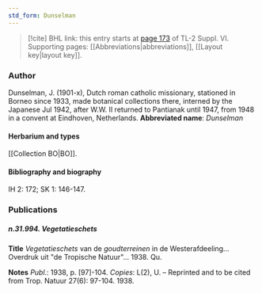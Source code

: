 ```yaml
---
std_form: Dunselman
---
```


> [!cite] BHL link: this entry starts at [page 173](https://www.biodiversitylibrary.org/page/33260161) of TL-2 Suppl. VI.
> Supporting pages: [[Abbreviations|abbreviations]], [[Layout key|layout key]].

### Author

Dunselman, J. (1901-x), Dutch roman catholic missionary, stationed in Borneo since 1933, made botanical collections there, interned by the Japanese Jul 1942, after W.W. II returned to Pantianak until 1947, from 1948 in a convent at Eindhoven, Netherlands. 
**Abbreviated name**: *Dunselman*

#### Herbarium and types

[[Collection BO|BO]].

#### Bibliography and biography

IH 2: 172; SK 1: 146-147.

### Publications

##### n.31.994. Vegetatieschets

**Title**
*Vegetatieschets* van de *goudterreinen* in de Westerafdeeling... Overdruk uit "de Tropische Natuur"... 1938. Qu.

**Notes**
*Publ*.: 1938, p. \[97\]-104. *Copies*: L(2), U. – Reprinted and to be cited from Trop. Natuur 27(6): 97-104. 1938.

